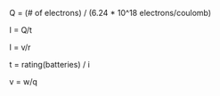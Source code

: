 Q = (# of electrons) / (6.24 * 10^18 electrons/coulomb)

I = Q/t

I = v/r

t = rating(batteries) / i

v = w/q

